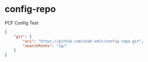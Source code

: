 # config-repo
PCF Config Test


```json
{
    "git": {
        "uri": "https://github.com/shah-smit/config-repo.git",
        "searchPaths": "sg/"
    }
}
```
